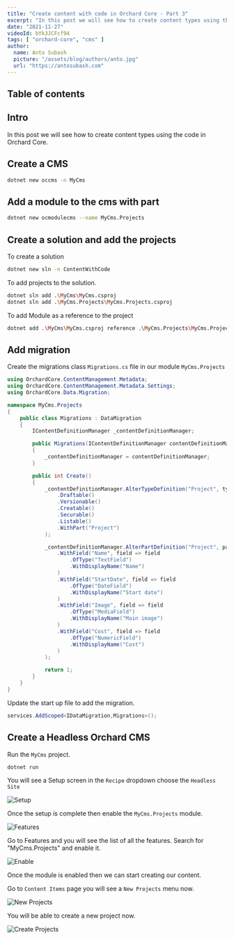 ```yaml
---
title: "Create content with code in Orchard Core - Part 3"
excerpt: "In this post we will see how to create content types using the code in Orchard Core."
date: "2021-11-27"
videoId: bYk3JCFcf94 
tags: [ "orchard-core", "cms" ]
author:
  name: Anto Subash
  picture: "/assets/blog/authors/anto.jpg"
  url: "https://antosubash.com"
---
```

## Table of contents

## Intro

In this post we will see how to create content types using the code in Orchard Core.

## Create a CMS

```bash
dotnet new occms -n MyCms
```

## Add a module to the cms with part

```bash
dotnet new ocmodulecms --name MyCms.Projects
```

## Create a solution and add the projects

To create a solution

```bash
dotnet new sln -n ContentWithCode
```

To add projects to the solution.

```bash
dotnet sln add .\MyCms\MyCms.csproj
dotnet sln add .\MyCms.Projects\MyCms.Projects.csproj
```

To add Module as a reference to the project

```bash
dotnet add .\MyCms\MyCms.csproj reference .\MyCms.Projects\MyCms.Projects.csproj
```

## Add migration

Create the migrations class `Migrations.cs` file in our module `MyCms.Projects`

```cs
using OrchardCore.ContentManagement.Metadata;
using OrchardCore.ContentManagement.Metadata.Settings;
using OrchardCore.Data.Migration;

namespace MyCms.Projects
{
    public class Migrations : DataMigration
    {
        IContentDefinitionManager _contentDefinitionManager;

        public Migrations(IContentDefinitionManager contentDefinitionManager)
        {
            _contentDefinitionManager = contentDefinitionManager;
        }

        public int Create()
        {
            _contentDefinitionManager.AlterTypeDefinition("Project", type => type
                .Draftable()
                .Versionable()
                .Creatable()
                .Securable()
                .Listable()
                .WithPart("Project")
            );

            _contentDefinitionManager.AlterPartDefinition("Project", part => part
                .WithField("Name", field => field
                    .OfType("TextField")
                    .WithDisplayName("Name")
                )
                .WithField("StartDate", field => field
                    .OfType("DateField")
                    .WithDisplayName("Start date")
                )
                .WithField("Image", field => field
                    .OfType("MediaField")
                    .WithDisplayName("Main image")
                )
                .WithField("Cost", field => field
                    .OfType("NumericField")
                    .WithDisplayName("Cost")
                )
            );

            return 1;
        }
    }
}
```

Update the start up file to add the migration.

```cs
services.AddScoped<IDataMigration,Migrations>();
```

## Create a Headless Orchard CMS

Run the `MyCms` project.

```cs
dotnet run
```

You will see a Setup screen in the `Recipe` dropdown choose the `Headless Site`

![Setup](/assets/posts/orchard/part3/orchardcore3.1.png)

Once the setup is complete then enable the `MyCms.Projects` module.

![Features](/assets/posts/orchard/part3/orchardcore3.2.png)

Go to Features and you will see the list of all the features. Search for "MyCms.Projects" and enable it.

![Enable](/assets/posts/orchard/part3/orchardcore3.3.png)

Once the module is enabled then we can start creating our content.

Go to `Content Items` page you will see a `New Projects` menu now.

![New Projects](/assets/posts/orchard/part3/orchardcore3.4.png)

You will be able to create a new project now.

![Create Projects](/assets/posts/orchard/part3/orchardcore3.6.png)

